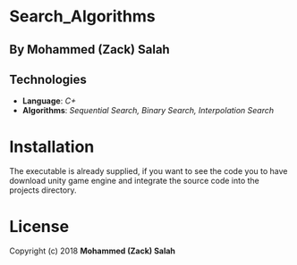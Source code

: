 # Search_Algorithms
## By Mohammed (Zack) Salah
## Technologies

   * **Language**: *C+*
   * **Algorithms**: *Sequential Search, Binary Search, Interpolation Search*
   
# Installation

The executable is already supplied, if you want to see the code you to have download unity game engine and integrate the source code into the projects directory.

# License
Copyright (c) 2018 **Mohammed (Zack) Salah**

